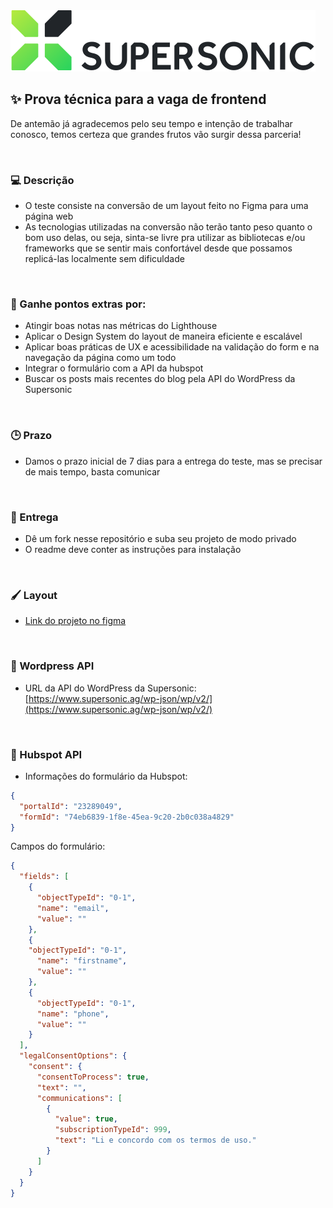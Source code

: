 <img title="Supersonic" alt="Logo da Supersonic" src=".github/logo.svg" />

## ✨ Prova técnica para a vaga de frontend
De antemão já agradecemos pelo seu tempo e intenção de trabalhar conosco, temos certeza que grandes frutos vão surgir dessa parceria!

<br>

### 💻 Descrição
- O teste consiste na conversão de um layout feito no Figma para uma página web
- As tecnologias utilizadas na conversão não terão tanto peso quanto o bom uso delas, ou seja, sinta-se livre pra utilizar as bibliotecas e/ou frameworks que se sentir mais confortável desde que possamos replicá-las localmente sem dificuldade

<br>

### 🎯 Ganhe pontos extras por:
- Atingir boas notas nas métricas do Lighthouse
- Aplicar o Design System do layout de maneira eficiente e escalável
- Aplicar boas práticas de UX e acessibilidade na validação do form e na navegação da página como um todo
- Integrar o formulário com a API da hubspot
- Buscar os posts mais recentes do blog pela API do WordPress da Supersonic

<br>

### 🕒 Prazo
- Damos o prazo inicial de 7 dias para a entrega do teste, mas se precisar de mais tempo, basta comunicar

<br>

### 🚀 Entrega
- Dê um fork nesse repositório e suba seu projeto de modo privado
- O readme deve conter as instruções para instalação

<br>

### 🖌 Layout
- [Link do projeto no figma](https://www.figma.com/file/LDTaoFR7mk2bZ2FxCIKalm/Supersonic-teste-para-frontend?node-id=0%3A1)

<br>

### 📃 Wordpress API
- URL da API do WordPress da Supersonic: [https://www.supersonic.ag/wp-json/wp/v2/](https://www.supersonic.ag/wp-json/wp/v2/)

<br>

### 📃 Hubspot API
- Informações do formulário da Hubspot:
    
```json
{
  "portalId": "23289049",
  "formId": "74eb6839-1f8e-45ea-9c20-2b0c038a4829"
}
```

Campos do formulário:
```json
{
  "fields": [
    {
      "objectTypeId": "0-1",
      "name": "email",
      "value": ""
    },
    {
    "objectTypeId": "0-1",
      "name": "firstname",
      "value": ""
    },
    {
      "objectTypeId": "0-1",
      "name": "phone",
      "value": ""
    }
  ],
  "legalConsentOptions": {
    "consent": {
      "consentToProcess": true,
      "text": "",
      "communications": [
        {
          "value": true,
          "subscriptionTypeId": 999,
          "text": "Li e concordo com os termos de uso."
        }
      ]
    }
  }
}
```